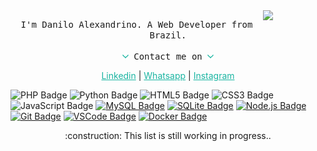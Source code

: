 <img align='right' src='https://user-images.githubusercontent.com/5713670/87202985-820dcb80-c2b6-11ea-9f56-7ec461c497c3.gif' width='100"'>

<p align="center">
  <samp>
    I'm Danilo Alexandrino. A Web Developer from Brazil. 
     <br><br>
     <img width="10px" src="https://raw.githubusercontent.com/arielff3/arielff3/68f5b4bc764182ed14a00d18ed802bd5b1977548/.github/arrow.svg" alt="arrow"/> Contact me on <img width="10px" src="https://raw.githubusercontent.com/arielff3/arielff3/68f5b4bc764182ed14a00d18ed802bd5b1977548/.github/arrow.svg" alt="arrow"/>
  </samp>
</p>

<p align="center">
  <a style="color:#1BB5A2" href="https://www.linkedin.com/in/danilo-alexandrino-4aaa1518b/">Linkedin</a> |
  <a style="color:#1BB5A2" href="https://api.whatsapp.com/send?phone=5585996074916&text=Ol%C3%A1%2C%20vim%20pelo%20seu%20github">Whatsapp</a> |
  <a style="color:#1BB5A2" href="https://www.instagram.com/daniloaldm/">Instagram</a>
</p>

![PHP Badge](https://img.shields.io/badge/-PHP-777BB4?style=flat&logo=php&logoColor=white)
![Python Badge](https://img.shields.io/badge/-PYTHON-yellow?style=flat&logo=python&logoColor=white)
![HTML5 Badge](https://img.shields.io/badge/-HTML5-E34F26?style=flat&logo=html5&logoColor=white)
![CSS3 Badge](https://img.shields.io/badge/-CSS3-1572B6?style=flat&logo=css3&logoColor=white)
![JavaScript Badge](https://img.shields.io/badge/-JavaScript-yellow?style=flat&logo=javascript&logoColor=white)
<a href="https://mysql.com" target="_blank"> ![MySQL Badge](https://img.shields.io/badge/-MySQL-4479A1?style=flat&logo=mysql&logoColor=white)</a>
<a href="https://sqlite.org" target="_blank"> ![SQLite Badge](https://img.shields.io/badge/-SQLite-003B57?style=flat&logo=sqlite&logoColor=white)</a>
<a href="https://nodejs.org" target="_blank"> ![Node.js Badge](https://img.shields.io/badge/-Node.js-339933?style=flat&logo=node.js&logoColor=white)</a>
<a href="https://git-scm.com" target="_blank"> ![Git Badge](https://img.shields.io/badge/-Git-F05032?style=flat&logo=git&logoColor=white)</a>
<a href="https://code.visualstudio.com" target="_blank"> ![VSCode Badge](https://img.shields.io/badge/-VSCode-007ACC?style=flat&logo=visual-studio-code&logoColor=white)</a>
<a href="https://docker.com" target="_blank"> ![Docker Badge](https://img.shields.io/badge/-Docker-2496ED?style=flat&logo=docker&logoColor=white)</a>
<br>
<p align="center">:construction: This list is still working in progress..</p>
<!--
**arielff3/arielff3** is a ✨ _special_ ✨ repository because its `README.md` (this file) appears on your GitHub profile.

Here are some ideas to get you started:

- 🔭 I’m currently working on ...
- 🌱 I’m currently learning ...
- 👯 I’m looking to collaborate on ...
- 🤔 I’m looking for help with ...
- 💬 Ask me about ...
- 📫 How to reach me: ...
- 😄 Pronouns: ...
- ⚡ Fun fact: ...
-->
